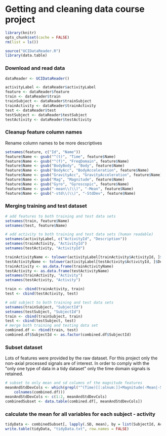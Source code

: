 # Getting and cleaning data course project


```r
library(knitr)
opts_chunk$set(cache = FALSE)
rm(list = ls())
```




```r
source("UCIDataReader.R")
library(data.table)
```


### Download and read data

```r
dataReader <- UCIDataReader()

activityLabel <- dataReader$activityLabel
feature <- dataReader$feature
train <- dataReader$train
trainSubject <- dataReader$trainSubject
trainActivity <- dataReader$trainActivity
test <- dataReader$test
testSubject <- dataReader$testSubject
testActivity <- dataReader$testActivity
```


### Cleanup feature column names
Rename column names to be more descriptives

```r
setnames(feature, c("Id", "Name"))
feature$Name <- gsub("^(t)", "Time", feature$Name)
feature$Name <- gsub("^(f)", "FreqDomain", feature$Name)
feature$Name <- gsub("BodyBody", "Body", feature$Name)
feature$Name <- gsub("BodyAcc", "BodyAcceleration", feature$Name)
feature$Name <- gsub("GravityAcc", "GravityAcceleration", feature$Name)
feature$Name <- gsub("Mag", "Magnitude", feature$Name)
feature$Name <- gsub("Gyro", "Gyroscopic", feature$Name)
feature$Name <- gsub("-mean\\(\\)", "-Mean", feature$Name)
feature$Name <- gsub("-std\\(\\)", "-StdDev", feature$Name)
```


### Merging training and test dataset

```r
# add features to both training and test data sets
setnames(train, feature$Name)
setnames(test, feature$Name)

# add activity to both training and test data sets (human readable)
setnames(activityLabel, c("ActivityId", "Description"))
setnames(trainActivity, "ActivityId")
setnames(testActivity, "ActivityId")

trainActivityName <- tolower(activityLabel[trainActivity$ActivityId, ]$Description)
testActivityName <- tolower(activityLabel[testActivity$ActivityId, ]$Description)
trainActivity <- as.data.frame(trainActivityName)
testActivity <- as.data.frame(testActivityName)
setnames(trainActivity, "Activity")
setnames(testActivity, "Activity")

train <- cbind(trainActivity, train)
test <- cbind(testActivity, test)

# add subject to both training and test data sets
setnames(trainSubject, "SubjectId")
setnames(testSubject, "SubjectId")
train <- cbind(trainSubject, train)
test <- cbind(testSubject, test)
# merge both training and testing data set
combined.df <- rbind(train, test)
combined.df$SubjectId <- as.factor(combined.df$SubjectId)
```


### Subset dataset
Lots of features were provided by the raw dataset. 
For this project only the non-axial processed signals are of interest.
In order to comply with the "only one type of data in a tidy dataset" only the time domain signals is retained.

```r
# subset to only mean and sd columns of the magnitude features
meanAndStdDevCols <- which(grepl("^(Time)[[:alnum:]]+Magnitude(-Mean|-StdDev)", 
    colnames(combined.df)))
meanAndStdDevCols <- c(1:2, meanAndStdDevCols)
combinedSubset <- data.table(combined.df[, meanAndStdDevCols])
```


### calculate the mean for all variables for each subject - activity

```r
tidyData <- combinedSubset[, lapply(.SD, mean), by = list(SubjectId, Activity)]
write.table(tidyData, "tidyData.txt", row.names = FALSE)
```

